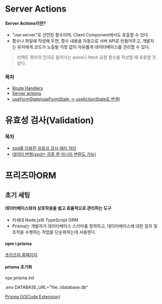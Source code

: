 # Server Actions

#### Server Actions이란?

- "use server"로 선언된 함수이며, Client Component에서도 호출할 수 있다.
- 함수나 파일에 작성해 두면, 함수 내용을 자동으로 서버 API로 만들어주고, 개발자는 유저에게 코드가 노출될 걱정 없이 자유롭게 데이터베이스를 관리할 수 있다.

> 리액트 쿼리의 인자로 들어가는 axios나 fetch 요청 함수를 작성할 때 유용할 것 같다.

### 목차

- [Route Handlers](/docs/server-actions.md/#route-handlers)
- [Server actions](/docs/server-actions.md/#server-actions)
- [useFormState(useFormState -> useActionState로 변경)](/docs/server-actions.md/#useformstateuseformstate---useactionstate로-변경)

# 유효성 검사(Validation)

### 목차

- [zod를 이용한 유효성 검사 에러 처리](/docs/validation.md/#zod를-이용한-유효성-검사-에러-처리)
- [데이터 변형(zod는 검증 뿐 아니라 변환도 가능)](/docs/validation.md/#데이터-변형zod는-검증-뿐-아니라-변환도-가능)

# 프리즈마ORM

## 초기 세팅

#### 데이터베이스와의 상호작용을 쉽고 효율적으로 관리하는 도구

- 차세대 Node.js와 TypeScript ORM
- Prisma는 개발자가 데이터베이스 스키마를 정의하고, 데이터베이스에 대한 질의 및 조작을 수행하는 작업을 단순화하는데 사용한다.

#### npm i prisma

[프리즈마 홈페이지](https://www.prisma.io/orm)

#### prisma 초기화

npx prisma init

.env
DATABASE_URL="file:./database.db"

[Prisma (VSCode Extension)](https://marketplace.visualstudio.com/items?itemName=Prisma.prisma)
